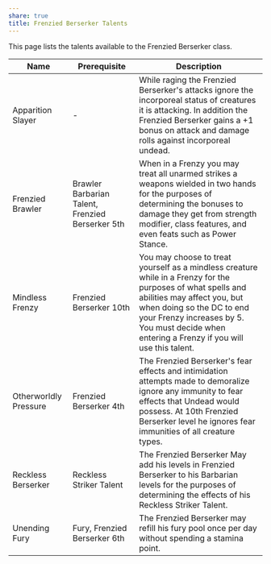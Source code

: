 ```yaml
---
share: true
title: Frenzied Berserker Talents
---
```

This page lists the talents available to the Frenzied Berserker class.

| Name                  | Prerequisite                                     | Description                                                                                                                                                                                                                                                             |
| --------------------- | ------------------------------------------------ | ----------------------------------------------------------------------------------------------------------------------------------------------------------------------------------------------------------------------------------------------------------------------- |
| Apparition Slayer     | \-                                               | While raging the Frenzied Berserker's attacks ignore the incorporeal status of creatures it is attacking. In addition the Frenzied Berserker gains a +1 bonus on attack and damage rolls against incorporeal undead.                                                    |
| Frenzied Brawler      | Brawler Barbarian Talent, Frenzied Berserker 5th | When in a Frenzy you may treat all unarmed strikes a weapons wielded in two hands for the purposes of determining the bonuses to damage they get from strength modifier, class features, and even feats such as Power Stance.                                           |
| Mindless Frenzy       | Frenzied Berserker 10th                          | You may choose to treat yourself as a mindless creature while in a Frenzy for the purposes of what spells and abilities may affect you, but when doing so the DC to end your Frenzy increases by 5. You must decide when entering a Frenzy if you will use this talent. |
| Otherworldly Pressure | Frenzied Berserker 4th                           | The Frenzied Berserker's fear effects and intimidation attempts made to demoralize ignore any immunity to fear effects that Undead would possess. At 10th Frenzied Berserker level he ignores fear immunities of all creature types.                                    |
| Reckless Berserker    | Reckless Striker Talent                          | The Frenzied Berserker May add his levels in Frenzied Berserker to his Barbarian levels for the purposes of determining the effects of his Reckless Striker Talent.                                                                                                     |
| Unending Fury         | Fury, Frenzied Berserker 6th                     | The Frenzied Berserker may refill his fury pool once per day without spending a stamina point.                                                                                                                                                                          |

